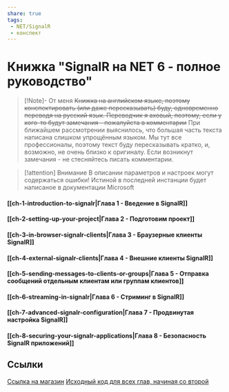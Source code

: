 ```yaml
---
share: true
tags:
 - NET/SignalR
 - конспект
---
```

# Книжка "SignalR на NET 6 - полное руководство"
> [!Note]- От меня
> ~~Книжка на английском языке, поэтому конспектировать (или даже пересказывать) буду, одновременно переводя на русский язык. Переводчик я аховый, поэтому, если у кого-то будут замечания - пожалуйста в комментарии~~ При ближайшем рассмотрении выяснилось, что большая часть текста написана слишком упрощённым языком. Мы тут все профессионалы, поэтому текст буду пересказывать кратко, и, возможно, не очень близко к оригиналу. Если возникнут замечания - не стесняйтесь писать комментарии.

> [!attention] Внимание
> В описании параметров и настроек могут содержаться ошибки! Истиной в последней инстанции будет написаное в документации Microsoft 

#### [[ch-1-introduction-to-signalr|Глава 1 - Введение в SignalR]]
#### [[ch-2-setting-up-your-project|Глава 2 - Подготовим проект]]
#### [[ch-3-in-browser-signalr-clients|Глава 3 - Браузерные клиенты SignalR]]
#### [[ch-4-external-signalr-clients|Глава 4 - Внешние клиенты SignalR]]
#### [[ch-5-sending-messages-to-clients-or-groups|Глава 5 - Отправка сообщений отдельным клиентам или группам клиентов]]
#### [[ch-6-streaming-in-signalr|Глава 6 - Стриминг в SignalR]]
#### [[ch-7-advanced-signalr-configuration|Глава 7 - Продвинутая настройка SignalR]]
#### [[ch-8-securing-your-signalr-applications|Глава 8 - Безопасность SignalR приложений]]

## Ссылки
[Ссылка на магазин](https://leanpub.com/signalronnet6-thecompleteguide)
[Исходный код для всех глав, начиная со второй](https://github.com/fiodarsazanavets/SignalR-on-.NET-6---the-complete-guide)
